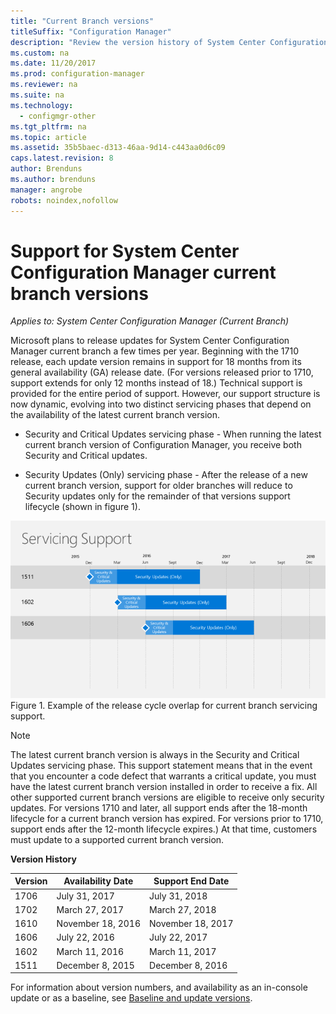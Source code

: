 ```yaml
---
title: "Current Branch versions"
titleSuffix: "Configuration Manager"
description: "Review the version history of System Center Configuration Manager, and learn about the phases of service offered."
ms.custom: na
ms.date: 11/20/2017
ms.prod: configuration-manager
ms.reviewer: na
ms.suite: na
ms.technology:
  - configmgr-other
ms.tgt_pltfrm: na
ms.topic: article
ms.assetid: 35b5baec-d313-46aa-9d14-c443aa0d6c09
caps.latest.revision: 8
author: Brenduns
ms.author: brenduns
manager: angrobe
robots: noindex,nofollow
---
```

# Support for System Center Configuration Manager current branch versions

*Applies to: System Center Configuration Manager (Current Branch)*

Microsoft plans to release updates for System Center Configuration Manager current branch a few times per year. Beginning with the 1710 release, each update version remains in support for 18 months from its general availability (GA) release date. (For versions released prior to 1710, support extends for only 12 months instead of 18.) Technical support is provided for the entire period of support. However, our support structure is now dynamic, evolving into two distinct servicing phases that depend on the availability of the latest current branch version.  

-   Security and Critical Updates servicing phase - When running the latest current branch version of Configuration Manager, you receive both Security and Critical updates.  

-   Security Updates (Only) servicing phase - After the release of a new current branch version, support for older branches will reduce to Security updates only for the remainder of that versions support lifecycle (shown in figure 1).  

 ![CM&#95;Servicing&#95;support&#95;timeline](../../../core/servers/manage/media/CM_Servicing_support_timeline.png "CM_Servicing_support_timeline1")  
Figure 1. Example of the release cycle overlap for current branch servicing support.

> [!NOTE]  
>  The latest current branch version is always in the Security and Critical Updates servicing phase. This support statement means that in the event that you encounter a code defect that warrants a critical update, you must have the latest current branch version installed in order to receive a fix. All other supported current branch versions are eligible to receive only security updates. For versions 1710 and later, all support ends after the 18-month lifecycle for a current branch version has expired. For versions prior to 1710, support ends after the 12-month lifecycle expires.) At that time, customers must update to a supported current branch version.  

 **Version History**  

|Version|Availability Date|Support End Date|  
|-------------|-----------------------|----------------------|  
|1706|July 31, 2017|July 31, 2018|
|1702|March 27, 2017|March 27, 2018|
|1610|November 18, 2016|November 18, 2017|
|1606|July 22, 2016| July 22, 2017|
|1602|March 11, 2016|March 11, 2017|
|1511|December 8, 2015|December 8, 2016|  




For information about version numbers, and availability as an in-console update or as a baseline, see [Baseline and update versions](/sccm/core/servers/manage/updates#a-namebkmkbaselinesa-baseline-and-update-versions).
